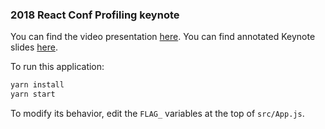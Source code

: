 ### 2018 React Conf Profiling keynote

You can find the video presentation [here](https://reactjs.org/blog/2018/11/13/react-conf-recap.html).
You can find annotated Keynote slides [here](https://s3.amazonaws.com/portfolio.briandavidvaughn.com/react-conf-2018-keynote.key).

To run this application:
```sh
yarn install
yarn start
````

To modify its behavior, edit the `FLAG_` variables at the top of `src/App.js`.